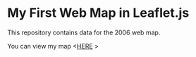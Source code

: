 # My First Web Map in Leaflet.js

This repository contains data for the 2006 web map.

You can view my map <[HERE](http://Sgibson64.github.io/myfirstwebmap/index.md) >
